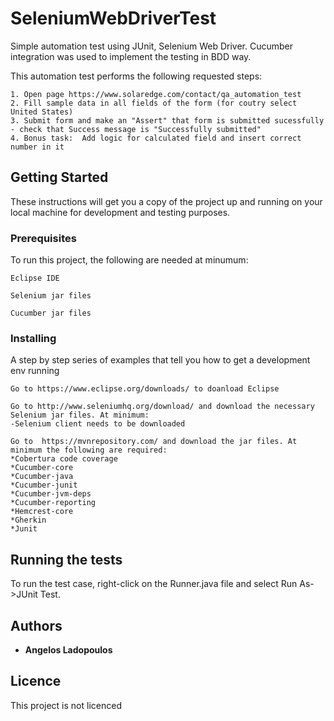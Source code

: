 # SeleniumWebDriverTest

Simple automation test using JUnit, Selenium Web Driver. Cucumber integration was used to implement the testing in BDD way.

This automation test performs the following requested steps:

```
1. Open page https://www.solaredge.com/contact/qa_automation_test
2. Fill sample data in all fields of the form (for coutry select United States)
3. Submit form and make an "Assert" that form is submitted sucessfully - check that Success message is "Successfully submitted"
4. Bonus task:  Add logic for calculated field and insert correct number in it
```


## Getting Started

These instructions will get you a copy of the project up and running on your local machine for development and testing purposes.

### Prerequisites

To run this project, the following are needed at minumum:

```
Eclipse IDE
```
```
Selenium jar files
```
```
Cucumber jar files
```

### Installing

A step by step series of examples that tell you how to get a development env running

```
Go to https://www.eclipse.org/downloads/ to doanload Eclipse
```
```
Go to http://www.seleniumhq.org/download/ and download the necessary Selenium jar files. At minimum:
-Selenium client needs to be downloaded
```
```
Go to  https://mvnrepository.com/ and download the jar files. At minimum the following are required:
*Cobertura code coverage
*Cucumber-core
*Cucumber-java
*Cucumber-junit
*Cucumber-jvm-deps
*Cucumber-reporting
*Hemcrest-core
*Gherkin
*Junit
```

## Running the tests

To run the test case, right-click on the Runner.java file and select Run As->JUnit Test.

## Authors

* **Angelos Ladopoulos**

## Licence

This project is not licenced
